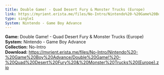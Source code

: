 ```yaml
---
title: Double Game! - Quad Desert Fury & Monster Trucks (Europe)
link: https://myrient.erista.me/files/No-Intro/Nintendo%20-%20Game%20Boy%20Advance/Double%20Game!%20-%20Quad%20Desert%20Fury%20&%20Monster%20Trucks%20(Europe).zip
type: single1
System: Nintendo - Game Boy Advance
---
```

<b>Game:</b> Double Game! - Quad Desert Fury & Monster Trucks (Europe)<br>
<b>System:</b> Nintendo - Game Boy Advance<br>
<b>Collection:</b> No-Intro<br>
<b>Download:</b> https://myrient.erista.me/files/No-Intro/Nintendo%20-%20Game%20Boy%20Advance/Double%20Game!%20-%20Quad%20Desert%20Fury%20&%20Monster%20Trucks%20(Europe).zip